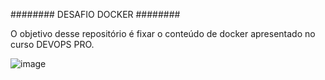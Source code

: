 ########
DESAFIO DOCKER
########

O objetivo desse repositório é fixar o conteúdo de docker apresentado no curso DEVOPS PRO.

![image](https://github.com/andreelidio/desafio-profissional-docker/assets/97263573/41ed5da4-07f3-48d1-80fd-ab3cf2776eb5)


